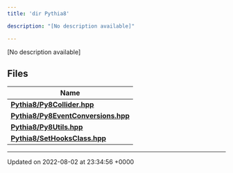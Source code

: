 ```yaml
---
title: 'dir Pythia8'

description: "[No description available]"

---
```







[No description available]

## Files

| Name           |
| -------------- |
| **[Pythia8/Py8Collider.hpp](/documentation/code/darkbit_development/files/py8collider_8hpp/#file-py8collider.hpp)**  |
| **[Pythia8/Py8EventConversions.hpp](/documentation/code/darkbit_development/files/py8eventconversions_8hpp/#file-py8eventconversions.hpp)**  |
| **[Pythia8/Py8Utils.hpp](/documentation/code/darkbit_development/files/py8utils_8hpp/#file-py8utils.hpp)**  |
| **[Pythia8/SetHooksClass.hpp](/documentation/code/darkbit_development/files/sethooksclass_8hpp/#file-sethooksclass.hpp)**  |






-------------------------------

Updated on 2022-08-02 at 23:34:56 +0000
